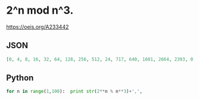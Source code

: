 # 2^n mod n^3\.
https://oeis.org/A233442
## JSON
```JSON
[0, 4, 8, 16, 32, 64, 128, 256, 512, 24, 717, 640, 1601, 2664, 2393, 0, 3334, 5536, 3004, 576, 4166, 9640, 5545, 8704, 7557, 3696, 19034, 6400, 20244, 5824, 29204, 0, 21293, 12176, 13493, 40960, 41146, 25008, 16154, 11776, 55680, 56008, 20642, 79040, 14957, 1016]
```
## Python
```Python
for n in range(1,100):  print str(2**n % n**3)+',',
```
